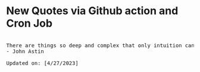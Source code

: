 # New Quotes via Github action and Cron Job

<pre>
<!-- #quote -->
There are things so deep and complex that only intuition can reach it in our stage of development as human beings.
- John Astin

Updated on: [4/27/2023]
<!-- #quoteEnd -->
</pre>
